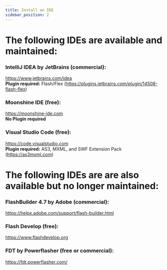 ```yaml
---
title: Install an IDE
sidebar_position: 2
---
```


# The following IDEs are available and maintained:
  
  
### IntelliJ IDEA by JetBrains (commercial):  
https://www.jetbrains.com/idea  
**Plugin required:** Flash/Flex (https://plugins.jetbrains.com/plugin/14508-flash-flex)
  
  
### Moonshine IDE (free):  
https://moonshine-ide.com  
**No Plugin required**


### Visual Studio Code (free):  
https://code.visualstudio.com  
**Plugin required:** AS3, MXML, and SWF Extension Pack (https://as3mxml.com)
  
  
  
  
# The following IDEs are are also available but no longer maintained:
  
  
### FlashBuilder 4.7 by Adobe (commercial):  
https://helpx.adobe.com/support/flash-builder.html
  
  
### Flash Develop (free):  
https://www.flashdevelop.org
  
  
### FDT by Powerflasher (free or commercial):  
https://fdt.powerflasher.com/
